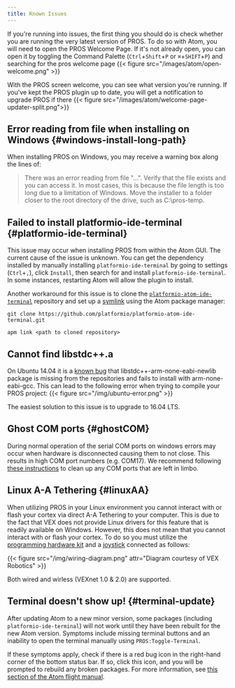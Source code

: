 ```yaml
---
title: Known Issues
---
```


If you're running into issues, the first thing you should do is check whether you are running the very latest version of PROS. To do so with Atom, you will need to open the PROS Welcome Page. If it's not already open, you can open it by toggling the Command Palette (`Ctrl`+`Shift`+`P` or `⌘`+`SHIFT`+`P`) and searching for the pros welcome page
{{< figure src="/images/atom/open-welcome.png" >}}

With the PROS screen welcome, you can see what version you're running. If you've kept the PROS plugin up to date, you will get a notification to upgrade PROS if there
{{< figure src="/images/atom/welcome-page-updater-split.png">}}

## Error reading from file when installing on Windows {#windows-install-long-path}
When installing PROS on Windows, you may receive a warning box along the lines of:
> There was an error reading from file "...". Verify that the file exists and you can access it.
In most cases, this is because the file length is too long due to a limitation of Windows. Move the installer to a folder closer to the root directory of the drive, such as C:\pros-temp.

## Failed to install platformio-ide-terminal  {#platformio-ide-terminal}
This issue may occur when installing PROS from within the Atom GUI. The current cause of the issue is
unknown. You can get the dependency installed by manually installing `platformio-ide-terminal` by going to settings (`Ctrl`+`,`), click `Install`, then search for and install `platformio-ide-terminal`. In some instances, restarting Atom will allow the plugin to install.

Another workaround for this issue is to clone the [`platformio-atom-ide-terminal`](https://github.com/platformio/platformio-atom-ide-terminal/) repository and set up a [symlink](https://en.wikipedia.org/wiki/Symbolic_link) using the Atom package manager:

`git clone https://github.com/platformio/platformio-atom-ide-terminal.git`

`apm link <path to cloned repository>`

## Cannot find libstdc++.a
On Ubuntu 14.04 it is a [known bug](https://bugs.launchpad.net/ubuntu/+source/gcc-arm-none-eabi/+bug/1293024) that libstdc++-arm-none-eabi-newlib package is missing from the repositories and fails to install with arm-none-eabi-gcc. This can lead to the following error when trying to compile your PROS project:
{{< figure src="/img/ubuntu-error.png" >}}

The easiest solution to this issue is to upgrade to 16.04 LTS.

## Ghost COM ports {#ghostCOM}
During normal operation of the serial COM ports on windows errors may occur when hardware is disconnected causing them to not close. This results in high COM port numbers (e.g. COM17). We recommend following [these instructions](http://theitbros.com/how-to-delete-com-ports-in-use/) to clean up any COM ports that are left in limbo.

## Linux A-A Tethering {#linuxAA}
When utilizing PROS in your Linux environment you cannot interact with or flash your cortex via direct A-A Tethering to your computer. This is due to the fact that VEX does not provide Linux drivers for this feature that is readily available on Windows. However, this does not mean that you cannot interact with or flash your cortex. To do so you must utilize the [programming hardware kit](http://www.vexrobotics.com/276-2186.html) and a [joystick](http://www.vexrobotics.com/276-2186.html) connected as follows:

{{< figure src="/img/wiring-diagram.png" attr="Diagram courtesy of VEX Robotics" >}}

Both wired and wirless (VEXnet 1.0 & 2.0) are supported.

## Terminal doesn't show up! {#terminal-update}
After updating Atom to a new minor version, some packages (including `platformio-ide-terminal`) will not work until they have been rebuilt for the new Atom version. Symptoms include missing terminal buttons and an inability to open the terminal manually using `PROS:Toggle-Terminal`.

If these symptoms apply, check if there is a red bug icon in the right-hand corner of the bottom status bar. If so, click this icon, and you will be prompted to rebuild any broken packages. For more information, see [this section of the Atom flight manual](http://flight-manual.atom.io/hacking-atom/sections/debugging/#check-for-incompatible-packages).

